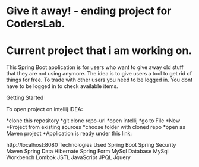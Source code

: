 # Give it away! - ending project for CodersLab.
# Current project that i am working on.

This Spring Boot application is for users who want to give away old stuff that they are not using anymore. The idea is to give users a tool to get rid of things for free. To trade with other users you need to be logged in. You dont have to be logged in to check available items.

Getting Started


To open project on intellij IDEA:


*clone this repository
*git clone repo-url
*open intellij
*go to File
*New
*Project from existing sources
*choose folder with cloned repo
*open as Maven project
*Application is ready under this link:

http://localhost:8080
Technologies Used
Spring Boot
Spring Security
Maven
Spring Data
Hibernate
Spring Form
MySql Database
MySql Workbench
Lombok
JSTL
JavaScript
JPQL
Jquery
